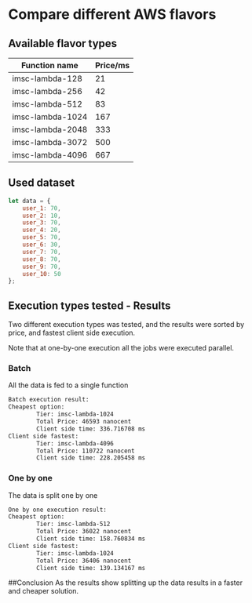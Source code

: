 # Compare different AWS flavors

## Available flavor types

| Function name    | Price/ms |
|------------------|----------|
| imsc-lambda-128  | 21       |
| imsc-lambda-256  | 42       |
| imsc-lambda-512  | 83       |
| imsc-lambda-1024 | 167      |
| imsc-lambda-2048 | 333      |
| imsc-lambda-3072 | 500      |
| imsc-lambda-4096 | 667      |

## Used dataset

```javascript
let data = {
    user_1: 70,
    user_2: 10,
    user_3: 70,
    user_4: 20,
    user_5: 70,
    user_6: 30,
    user_7: 70,
    user_8: 70,
    user_9: 70,
    user_10: 50
};
```

## Execution types tested - Results
Two different execution types was tested, and the results were sorted by price, 
and fastest client side execution.

Note that at one-by-one execution all the jobs were executed parallel.

### Batch
All the data is fed to a single function
```bash
Batch execution result: 
Cheapest option: 
        Tier: imsc-lambda-1024 
        Total Price: 46593 nanocent 
        Client side time: 336.716708 ms 
Client side fastest: 
        Tier: imsc-lambda-4096 
        Total Price: 110722 nanocent 
        Client side time: 228.205458 ms 
```

### One by one
The data is split one by one
```bash
One by one execution result: 
Cheapest option: 
        Tier: imsc-lambda-512 
        Total Price: 36022 nanocent 
        Client side time: 158.760834 ms 
Client side fastest: 
        Tier: imsc-lambda-1024 
        Total Price: 36406 nanocent 
        Client side time: 139.134167 ms
```

##Conclusion
As the results show splitting up the data results in a faster and cheaper solution.